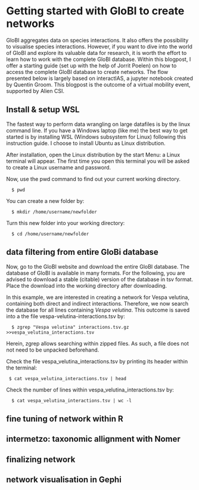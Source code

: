 # Getting started with GloBI to create networks

GloBI aggregates data on species interactions. It also offers the possibility to visualise species interactions. However, if you want to dive into the world of GloBI and explore its valuable data for research, it is worth the effort to learn how to work with the complete GloBI database. Within this blogpost, I offer a starting guide (set up with the help of Jorrit Poelen) on how to access the complete GloBI database to create networks. The flow presented below is largely based on interactIAS, a jupyter notebook created by Quentin Groom. This blogpost is the outcome of a virtual mobility event, supported by Alien CSI.

## Install & setup WSL
The fastest way to perform data wrangling on large datafiles is by the linux command line. If you have a Windows laptop (like me) the best way to get started is by installing WSL (Windows subsystem for Linux) following this instruction guide. I choose to install Ubuntu as Linux distribution. 

After installation, open the Linux distribution by the start Menu: a Linux terminal will appear. The first time you open this terminal you will be asked to create a Linux username and password. 

Now, use the pwd command to find out your current working directory. 

```shell   
  $ pwd
```
You can create a new folder by:

```shell 
  $ mkdir /home/username/newfolder
```
Turn this new folder into your working directory:
```shell 
  $ cd /home/username/newfolder
```
## data filtering from entire GloBi database 
Now, go to the GloBI website and download the entire GloBI database. The database of GloBI is available in many formats. For the following, you are advised to download a stable (citable) version of the database in tsv format. Place the download into the working directory after downloading. 

In this example, we are interested in creating a network for Vespa velutina, containing both direct and indirect interactions. Therefore, we now search the database for all lines containing *Vespa velutina*. This outcome is saved into a the file vespa-velutina-interactions.tsv by:
```shell  
  $ zgrep "Vespa velutina" interactions.tsv.gz >>vespa_velutina_interactions.tsv   
```
Herein, zgrep allows searching within zipped files. As such, a file does not not need to be unpacked beforehand.

Check the file vespa_velutina_interactions.tsv by printing its header within the terminal: 
 ```shell 
  $ cat vespa_velutina_interactions.tsv | head
```
Check the number of lines within vespa_velutina_interactions.tsv by:
```shell
  $ cat vespa_velutina_interactions.tsv | wc -l  
```
## fine tuning of network within R

## intermetzo: taxonomic allignment with Nomer

## finalizing network

## network visualisation in Gephi


